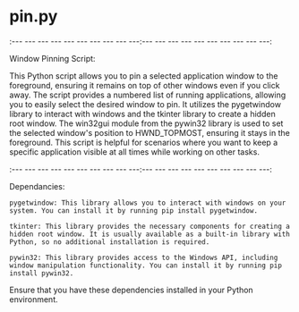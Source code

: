 # pin.py

:--- --- --- --- --- --- --- --- --- ---:--- --- --- --- --- --- --- --- --- ---:

Window Pinning Script:

This Python script allows you to pin a selected application window to the foreground, ensuring it remains on top of other windows even if you click away. The script provides a numbered list of running applications, allowing you to easily select the desired window to pin. It utilizes the pygetwindow library to interact with windows and the tkinter library to create a hidden root window. The win32gui module from the pywin32 library is used to set the selected window's position to HWND_TOPMOST, ensuring it stays in the foreground. This script is helpful for scenarios where you want to keep a specific application visible at all times while working on other tasks.

:--- --- --- --- --- --- --- --- --- ---:--- --- --- --- --- --- --- --- --- ---:

Dependancies:

    pygetwindow: This library allows you to interact with windows on your system. You can install it by running pip install pygetwindow.

    tkinter: This library provides the necessary components for creating a hidden root window. It is usually available as a built-in library with Python, so no additional installation is required.

    pywin32: This library provides access to the Windows API, including window manipulation functionality. You can install it by running pip install pywin32.

Ensure that you have these dependencies installed in your Python environment.
